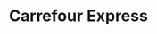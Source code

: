 ---
title: "Carrefour Express"
url: /ciudad-autonoma-de-buenos-aires/carrefour-express-avenida-cordoba-3/
shop: comodidad
---